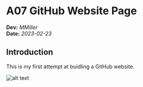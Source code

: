 # A07 GitHub Website Page 
**Dev:** *MMiller*   
**Date:** *2023-02-23*


## Introduction
This is my first attempt at buidling a GitHub website.


![alt text](file:///C:/Users/ROGERSM/OneDrive%20-%20Washington%20State%20Department%20of%20Transportation/Pictures/GitHub_Pic.png "Draft-attaching an image")
